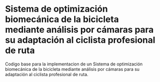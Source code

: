 # Sistema de optimización biomecánica de la bicicleta mediante análisis por cámaras para su adaptación al ciclista profesional de ruta
Codigo base para la implementacion de un Sistema de optimización biomecánica de la bicicleta mediante análisis por cámaras para su adaptación al ciclista profesional de ruta.
